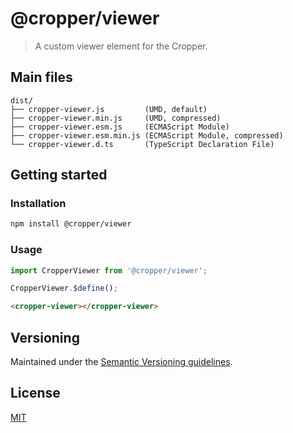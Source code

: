 # @cropper/viewer

> A custom viewer element for the Cropper.

## Main files

```text
dist/
├── cropper-viewer.js         (UMD, default)
├── cropper-viewer.min.js     (UMD, compressed)
├── cropper-viewer.esm.js     (ECMAScript Module)
├── cropper-viewer.esm.min.js (ECMAScript Module, compressed)
└── cropper-viewer.d.ts       (TypeScript Declaration File)
```

## Getting started

### Installation

```sh
npm install @cropper/viewer
```

### Usage

```js
import CropperViewer from '@cropper/viewer';

CropperViewer.$define();
```

```html
<cropper-viewer></cropper-viewer>
```

## Versioning

Maintained under the [Semantic Versioning guidelines](https://semver.org).

## License

[MIT](https://opensource.org/licenses/MIT)
